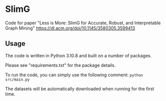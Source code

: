 # SlimG
Code for paper "Less is More: SlimG for Accurate, Robust, and Interpretable Graph Mining"
https://dl.acm.org/doi/10.1145/3580305.3599413

## Usage
The code is written in Python 3.10.8 and built on a number of packages.

Please see "requirements.txt" for the package details.

To run the code, you can simply use the following comment:
`python src/main.py`

The datasets will be automatically downloaded when running for the first time.
